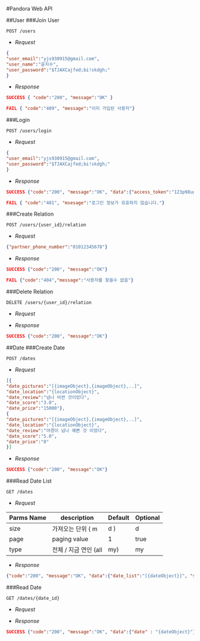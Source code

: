 #Pandora Web API

##User
###Join User
```http
POST /users
```
* _Request_

```json
{
"user_email":"yjs930915@gmail.com",
"user_name":"윤지수",
"user_password":"$TJAXCajfed;bi!skdgh;"
}
```

* _Response_

```json
SUCCESS { "code":"200", "message":"OK" } 
```
```json
FAIL { "code":"409", "message":"이미 가입된 사용자"}
```

###Login
```http
POST /users/login
```

* _Request_

```json
{
"user_email":"yjs930915@gmail.com",
"user_password":"$TJAXCajfed;bi!skdgh;"
}
```

* _Response_

```json
SUCCESS {"code":"200", "message":"OK", "data":{"access_token":"123p98ug/6@7sdfoibass"}}
```

```json
FAIL { "code":"401", "msesage":"로그인 정보가 유효하지 않습니다."}
```

###Create Relation
```http
POST /users/{user_id}/relation
```

* _Request_

```json
{"partner_phone_number":"01012345678"}
```

* _Response_

```json
SUCCESS {"code":"200", "message":"OK"}
```

```json
FAIL {"code":"404","message":"사용자를 찾을수 없음"}
```

###Delete Relation
```http
DELETE /users/{user_id}/relation
```

* _Request_


* _Response_

```json
SUCCESS {"code":"200", "message":"OK"}
```

##Date
###Create Date
```http
POST /dates
```

* _Request_

```json
[{
"date_pictures":"[{imageObject},{imageObject},..]",
"date_location":"{locationObject}",
"date_review":"넘나 비싼 것이었다",
"date_score":"3.0",
"date_price":"15000"},
{
"date_pictures":"[{imageObject},{imageObject},..]",
"date_location":"{locationObject}",
"date_review":"야경이 넘나 예쁜 것 이었다",
"date_score":"5.0",
"date_price":"0"
}]
```

* _Response_

```json
SUCCESS {"code":"200", "message":"OK"}
```

###Read Date List
```http
GET /dates
```

* _Request_

Parms Name    | description               |  Default | Optional |
------------- | ------------------------- | -------- | -------- |
size          | 가져오는 단위 ( m | d )      |     d    | true     |
page          | paging value             |     1    | true     |
type          | 전체 / 지금 연인 (all | my)  |   my     | true     |

* _Response_ 

```json
{"code":"200", "message":"OK", "data":{"date_list":"[{dateObject}]", "size":"{number of dateObject}"}}
```

###Read Date
```http
GET /dates/{date_id}
```

* _Request_


* _Response_

```json
SUCCESS {"code":"200", "message":"OK", "data":{"date" : "{dateObject}"}}
```
